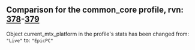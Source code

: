 ## Comparison for the common_core profile, rvn: [378](https://github.com/PRO100KatYT/FortniteProfileRevisions/tree/main/profiles/common_core/378%20common_core.json)-[379](https://github.com/PRO100KatYT/FortniteProfileRevisions/tree/main/profiles/common_core/379%20common_core.json)

Object current_mtx_platform in the profile's stats has been changed from: `"Live"` to: `"EpicPC"`
<br><br>
